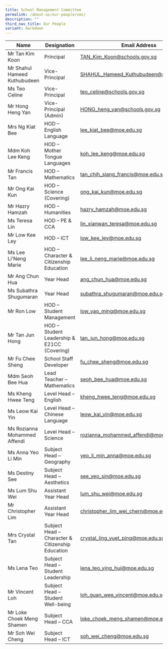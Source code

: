 ```yaml
---
title: School Management Committee
permalink: /about-us/our-people/smc/
description: ""
third_nav_title: Our People
variant: markdown
---
```

| Name | Designation | Email Address |
|---|---|---|
| Mr Tan Kim Koon | Principal | [TAN_Kim_Koon@schools.gov.sg](mailto:TAN_Kim_Koon@schools.gov.sg) |
| Mr Shahul Hameed Kuthubudeen  | Vice-Principal | [SHAHUL_Hameed_Kuthubudeen@schools.gov.sg](mailto:SHAHUL_Hameed_Kuthubudeen@schools.gov.sg) |
| Ms Teo Celine  | Vice-Principal |[teo_celine@schools.gov.sg](mailto:teo_celine@schools.gov.sg) |
| Mr Hong Heng Yan | Vice-Principal (Admin) | [HONG_heng_yan@schools.gov.sg](mailto:HONG_heng_yan@schools.gov.sg) |
| Mrs Ng Kiat Bee | HOD – English Language | [lee_kiat_bee@moe.edu.sg](mailto:lee_kiat_bee@moe.edu.sg) |
| Mdm Koh Lee Keng | HOD – Mother Tongue Languages | [koh_lee_keng@moe.edu.sg](mailto:koh_lee_keng@moe.edu.sg) |
| Mr Francis Tan | HOD – Mathematics | [tan_chih_siang_francis@moe.edu.sg](mailto:tan_chih_siang_francis@moe.edu.sg)|
| Mr Ong Kai Kun | HOD – Science<br>(Covering) | [ong_kai_kun@moe.edu.sg](mailto:ong_kai_kun@moe.edu.sg) |
| Mr Hazry Hamzah | HOD – Humanities | [hazry_hamzah@moe.edu.sg](mailto:hazry_hamzah@moe.edu.sg) |
| Ms Teresa Lin | HOD – PE &amp; CCA | [lin_xianwan_teresa@moe.edu.sg](mailto:lin_xianwan_teresa@moe.edu.sg) |
| Mr Low Kee Ley | HOD – ICT | [low_kee_ley@moe.edu.sg](mailto:low_kee_ley@moe.edu.sg) |
| Ms Lee Li'Neng Marie | HOD – Character &amp; Citizenship Education | [lee_li_neng_marie@moe.edu.sg](mailto:lee_li_neng_marie@moe.edu.sg) |
| Mr Ang Chun Hua | Year Head  | [ang_chun_hua@moe.edu.sg](mailto:ang_chun_hua@moe.edu.sg) |
| Ms Subathra Shugumaran | Year Head  | [subathra_shugumaran@moe.edu.sg](mailto:subathra_shugumaran@moe.edu.sg) |
| Mr Ron Low | HOD – Student Management | [low_yao_ming@moe.edu.sg](mailto:low_yao_ming@moe.edu.sg) |
| Mr Tan Jun Hong | HOD – Student Leadership &amp; E21CC (Covering) | [tan_jun_hong@moe.edu.sg](mailto:tan_jun_hong@moe.edu.sg) |
| Mr Fu Chee Sheng | School Staff Developer | [fu_chee_sheng@moe.edu.sg](mailto:fu_chee_sheng@moe.edu.sg) |
| Mdm Seoh Bee Hua | Lead Teacher – Mathematics | [seoh_bee_hua@moe.edu.sg](mailto:lawrence_tang_kok_onn@moe.edu.sg) |
| Ms Kheng Hwee Teng | Level Head – English | [kheng_hwee_teng@moe.edu.sg](mailto:kheng_hwee_teng@moe.edu.sg) |
| Ms Leow Kai Yin  | Level Head – Chinese Language | [leow_kai_yin@moe.edu.sg](mailto:leow_kai_yin@moe.edu.sg) |
| Ms Rozianna Mohammed Affendi| Level Head – Science | [rozianna_mohammed_affendi@moe.edu.sg](mailto:rozianna_mohammed_affendi@moe.edu.sg) |
| Ms Anna Yeo Li Min  | Subject Head – Geography | [yeo_li_min_anna@moe.edu.sg](mailto:yeo_li_min_anna@moe.edu.sg) |
| Ms Destiny See | Subject Head – Aesthetics | [see_yeo_sin@moe.edu.sg](mailto:see_yeo_sin@moe.edu.sg) |
| Ms Lum Shu Wei  | Assistant Year Head  | [lum_shu_wei@moe.edu.sg](mailto:lum_shu_wei@moe.edu.sg) |
| Mr Christopher Lim | Assistant Year Head | [christopher_lim_wei_chern@moe.edu.sg](mailto:christopher_lim_wei_chern@moe.edu.sg) |
| Mrs Crystal Tan | Subject Head – Character &amp; Citizenship Education  | [crystal_ling_yuet_ping@moe.edu.sg](mailto:crystal_ling_yuet_ping@moe.edu.sg) |
| Ms Lena Teo | Subject Head – Student Leadership | [lena_teo_ying_hui@moe.edu.sg](mailto:lena_teo_ying_hui@moe.edu.sg) |
| Mr Vincent Loh | Subject Head – Student Well-being | [loh_guan_wee_vincent@moe.edu.sg](mailto:loh_guan_wee_vincent@moe.edu.sg) |
| Mr Loke Choek Meng Shamen | Subject Head – CCA | [loke_choek_meng_shamen@moe.edu.sg](mailto:loke_choek_meng_shamen@moe.edu.sg) |
| Mr Soh Wei Cheng | Subject Head – ICT | [soh_wei_cheng@moe.edu.sg](mailto:soh_wei_cheng@moe.edu.sg) |